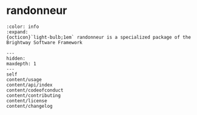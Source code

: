 # randonneur

```{button-link} https://docs.brightway.dev
:color: info
:expand:
{octicon}`light-bulb;1em` randonneur is a specialized package of the Brightway Software Framework
```

```{toctree}
---
hidden:
maxdepth: 1
---
self
content/usage
content/api/index
content/codeofconduct
content/contributing
content/license
content/changelog
```
